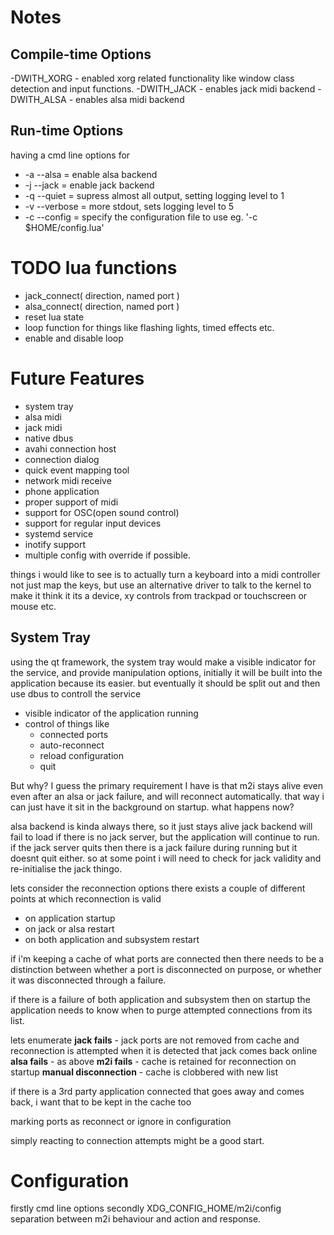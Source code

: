 Notes
=====

Compile-time Options
--------------------
-DWITH_XORG - enabled xorg related functionality like window class detection and input functions.
-DWITH_JACK - enables jack midi backend
-DWITH_ALSA - enables alsa midi backend

Run-time Options
----------------------
having a cmd line options for 
* -a --alsa = enable alsa backend
* -j --jack = enable jack backend
* -q --quiet = supress almost all output, setting logging level to 1
* -v --verbose = more stdout, sets logging level to 5
* -c --config = specify the configuration file to use eg. '-c $HOME/config.lua'

TODO lua functions
==================
* jack_connect( direction, named port )
* alsa_connect( direction, named port )
* reset lua state
* loop function for things like flashing lights, timed effects etc.
* enable and disable loop

Future Features
================
* system tray
* alsa midi
* jack midi
* native dbus
* avahi connection host
* connection dialog
* quick event mapping tool
* network midi receive
* phone application
* proper support of midi
* support for OSC(open sound control)
* support for regular input devices
* systemd service
* inotify support
* multiple config with override if possible.

things i would like to see is to actually turn a keyboard into a midi
controller not just map the keys, but use an alternative driver to talk to the
kernel to make it think it its a device, xy controls from trackpad or
touchscreen or mouse etc.

System Tray
-----------
using the qt framework, the system tray would make a visible indicator for the
service, and provide manipulation options, initially it will be built into the
application because its easier. but eventually it should be split out and then
use dbus to controll the service
* visible indicator of the application running
* control of things like
    * connected ports
    * auto-reconnect
    * reload configuration
    * quit

But why? I guess the primary requirement I have is that m2i stays alive
even even after an alsa or jack failure, and will reconnect automatically. that
way i can just have it sit in the background on startup. what happens now?

alsa backend is kinda always there, so it just stays alive
jack backend will fail to load if there is no jack server, but the application
will continue to run.
if the jack server quits then there is a jack failure during running but it
doesnt quit either. so at some point i will need to check for jack validity and
re-initialise the jack thingo.

lets consider the reconnection options
there exists a couple of different points at which reconnection is valid
* on application startup
* on jack or alsa restart
* on both application and subsystem restart

if i'm keeping a cache of what ports are connected then there needs to be a
distinction between whether a port is disconnected on purpose, or whether it
was disconnected through a failure.

if there is a failure of both application and subsystem then on startup the
application needs to know when to purge attempted connections from its list.

lets enumerate
**jack fails** - jack ports are not removed from cache and reconnection is attempted when it is detected that jack comes back online
**alsa fails** - as above
**m2i fails** - cache is retained for reconnection on startup
**manual disconnection** - cache is clobbered with new list

if there is a 3rd party application connected that goes away and comes back, i want that to be kept in the cache too

marking ports as reconnect or ignore in configuration

simply reacting to connection attempts might be a good start.

Configuration
=============
firstly cmd line options
secondly XDG_CONFIG_HOME/m2i/config
separation between m2i behaviour and action and response.
